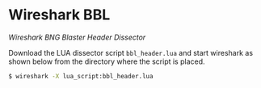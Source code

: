 # Wireshark BBL
*Wireshark BNG Blaster Header Dissector*

Download the LUA dissector script `bbl_header.lua` and start wireshark as shown below from the directory where the script is placed. 

```bash
$ wireshark -X lua_script:bbl_header.lua
```
